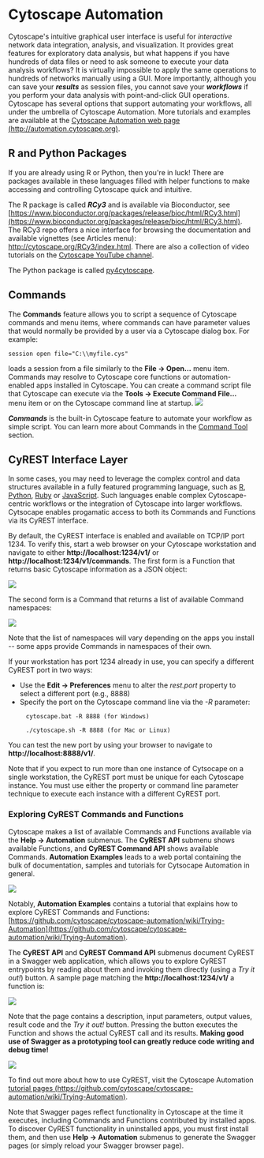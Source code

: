 <a id="programmatic_access_to_cytoscape_features_scripting"> </a>
<a id="programmatic_access_to_cytoscape_features"> </a>
<a id="cytoscape_automation"> </a>
# Cytoscape Automation

Cytoscape's intuitive graphical user interface is useful for
*interactive* network data integration, analysis, and visualization. It
provides great features for exploratory data analysis, but what happens
if you have hundreds of data files or need to ask someone to execute
your data analysis workflows? It is virtually impossible to apply the
same operations to hundreds of networks manually using a GUI. More
importantly, although you can save your ***results*** as session files,
you cannot save your ***workflows*** if you perform your data analysis
with point-and-click GUI operations. Cytoscape has several options that
support automating your workflows, all under the umbrella of Cytoscape Automation. More tutorials and examples are available at the [Cytoscape Automation web page (http://automation.cytoscape.org)](http://automation.cytoscape.org).

## R and Python Packages
If you are already using R or Python, then you're in luck! There are packages
available in these languages filled with helper functions to make accessing and
controlling Cytoscape quick and intuitive.

The R package is called ***RCy3*** and is available via Bioconductor, see [https://www.bioconductor.org/packages/release/bioc/html/RCy3.html](https://www.bioconductor.org/packages/release/bioc/html/RCy3.html). The RCy3 repo offers a nice interface for browsing the documentation
and available vignettes (see Articles menu): http://cytoscape.org/RCy3/index.html. There are also
a collection of video tutorials on the [Cytoscape YouTube channel](https://www.youtube.com/playlist?list=PLFQS98nmv__wYlu_XoscNb6DKu_vo6_vH).

The Python package is called [py4cytoscape](https://github.com/cytoscape/py4cytoscape).

<a id="commands"> </a>
## Commands
The **Commands** feature allows you to script a sequence of Cytoscape commands
and menu items, where commands can have parameter values that would
normally be provided by a user via a Cytoscape dialog box. For example:

`session open file="C:\\myfile.cys"` 

loads a session from a file similarly to the **File → Open...** menu item. Commands may 
resolve to Cytoscape core functions or automation-enabled apps installed in 
Cytoscape. You can create a command
script file that Cytoscape can execute via the **Tools → Execute Command
File...** menu item or on the Cytoscape command line at startup. 
![](_static/images/Command_Tool/AutomationPanel.png)

***Commands*** is the built-in Cytoscape feature to automate your
workflow as simple script. You can learn more about Commands in the [Command Tool](Command_Tool.md)
section.

<a id="restful_api"> </a>
## CyREST Interface Layer
In some cases, you may need to leverage the complex control and data structures available in a fully featured programming language,
such as [R](http://www.r-project.org/), [Python](https://www.python.org/), [Ruby](https://www.ruby-lang.org/en/) or
[JavaScript](https://en.wikipedia.org/wiki/JavaScript). Such languages enable complex Cytoscape-centric workflows or the integration of Cytoscape into larger workflows. Cytsocape enables progamatic access to both its Commands and Functions via its CyREST interface.

By default, the CyREST interface is enabled and available on TCP/IP port 1234. To verify this, start a web browser on 
your Cytoscape workstation and navigate to either **http://localhost:1234/v1/** or **http://localhost:1234/v1/commands**. The first form is a Function that returns basic Cytoscape information as a JSON object:

![](_static/images/ProgrammaticAccess/FunctionAPI.png)
    
The second form is a Command that returns a list of available Command namespaces:

![](_static/images/ProgrammaticAccess/CommandAPI.png)

Note that the list of namespaces will vary depending on the apps you install -- some apps provide Commands in namespaces of their own.

If your workstation has port 1234 already in use, you can specify a different CyREST port in two ways:

* Use the **Edit → Preferences** menu to alter the *rest.port* property to select a different port (e.g., 8888)
* Specify the port on the Cytoscape command line via the *-R* parameter:

```
     cytoscape.bat -R 8888 (for Windows)
     
     ./cytoscape.sh -R 8888 (for Mac or Linux)
```

You can test the new port by using your browser to navigate to **http://localhost:8888/v1/**.

Note that if you expect to run more than one instance of Cytsocape on a single workstation, the CyREST port must be unique for each Cytoscape instance. You must use either the property or command line parameter technique to execute each instance with a different CyREST port.

<a id="exploring_cyrest_commands_and_functions"> </a>
### Exploring CyREST Commands and Functions

Cytoscape makes a list of available Commands and Functions available via the **Help → Automation** submenus. The **CyREST API** submenu shows available Functions, and **CyREST Command API** shows available Commands. **Automation Examples** leads to a web portal containing the bulk of documentation, samples and tutorials for Cytsocape Automation in general. 

![](_static/images/ProgrammaticAccess/automation_menu.png)

Notably, **Automation Examples** contains a tutorial that explains how to explore CyREST Commands and Functions: [https://github.com/cytoscape/cytoscape-automation/wiki/Trying-Automation](https://github.com/cytoscape/cytoscape-automation/wiki/Trying-Automation).

The **CyREST API** and **CyREST Command API** submenus document CyREST in a Swagger web application, which allows you to explore CyREST entrypoints by reading about them and invoking them directly (using a *Try it out!*) button. A sample page matching the **http://localhost:1234/v1/** a function is:

![](_static/images/ProgrammaticAccess/swagger.png)

Note that the page contains a description, input parameters, output values, result code and the *Try it out!* button. Pressing the button executes the Function and shows the actual CyREST call and its results. **Making good use of Swagger as a prototyping tool can greatly reduce code writing and debug time!**

![](_static/images/ProgrammaticAccess/swagger_result.png)

To find out more about how to use CyREST, visit the Cytoscape Automation [tutorial pages (https://github.com/cytoscape/cytoscape-automation/wiki/Trying-Automation)](https://github.com/cytoscape/cytoscape-automation/wiki/Trying-Automation).

Note that Swagger pages reflect functionality in Cytoscape at the time it executes, including Commands and Functions contributed by installed apps. To discover CyREST functionality in uninstalled apps, you must first install them, and then use **Help → Automation** submenus to generate the Swagger pages (or simply reload your Swagger browser page).
